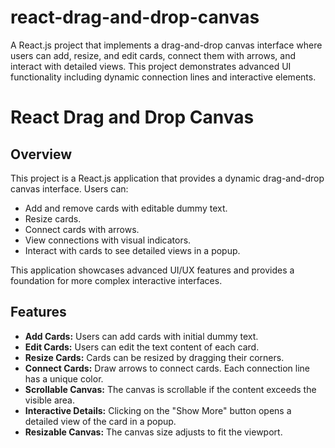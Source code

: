 # react-drag-and-drop-canvas
A React.js project that implements a drag-and-drop canvas interface where users can add, resize, and edit cards, connect them with arrows, and interact with detailed views. This project demonstrates advanced UI functionality including dynamic connection lines and interactive elements.
# React Drag and Drop Canvas

## Overview

This project is a React.js application that provides a dynamic drag-and-drop canvas interface. Users can:
- Add and remove cards with editable dummy text.
- Resize cards.
- Connect cards with arrows.
- View connections with visual indicators.
- Interact with cards to see detailed views in a popup.

This application showcases advanced UI/UX features and provides a foundation for more complex interactive interfaces.

## Features

- **Add Cards:** Users can add cards with initial dummy text.
- **Edit Cards:** Users can edit the text content of each card.
- **Resize Cards:** Cards can be resized by dragging their corners.
- **Connect Cards:** Draw arrows to connect cards. Each connection line has a unique color.
- **Scrollable Canvas:** The canvas is scrollable if the content exceeds the visible area.
- **Interactive Details:** Clicking on the "Show More" button opens a detailed view of the card in a popup.
- **Resizable Canvas:** The canvas size adjusts to fit the viewport.


